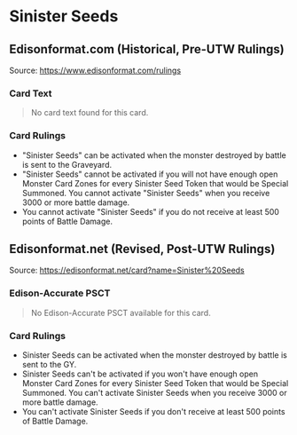 # Sinister Seeds

## Edisonformat.com (Historical, Pre-UTW Rulings)

Source: https://www.edisonformat.com/rulings

### Card Text

> No card text found for this card.

### Card Rulings

*   "Sinister Seeds" can be activated when the monster destroyed by battle is sent to the Graveyard.
*   "Sinister Seeds" cannot be activated if you will not have enough open Monster Card Zones for every Sinister Seed Token that would be Special Summoned. You cannot activate "Sinister Seeds" when you receive 3000 or more battle damage.
*   You cannot activate "Sinister Seeds" if you do not receive at least 500 points of Battle Damage.

## Edisonformat.net (Revised, Post-UTW Rulings)

Source: https://edisonformat.net/card?name=Sinister%20Seeds

### Edison-Accurate PSCT

> No Edison-Accurate PSCT available for this card.

### Card Rulings

*   Sinister Seeds can be activated when the monster destroyed by battle is sent to the GY.
*   Sinister Seeds can't be activated if you won't have enough open Monster Card Zones for every Sinister Seed Token that would be Special Summoned. You can't activate Sinister Seeds when you receive 3000 or more battle damage.
*   You can't activate Sinister Seeds if you don't receive at least 500 points of Battle Damage.
            